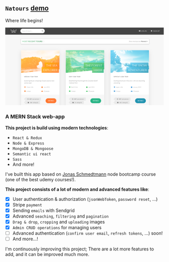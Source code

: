 ## `Natours` [demo](https://ghafour-natours-react.herokuapp.com/)

Where life begins!

![natours-react](client/public/img/my-natours-app.png?raw=true "Natours React")

### A MERN Stack web-app

**This project is build using modern technologies**:

- `React & Redux`
- `Node & Express`
- `MongoDB & Mongoose`
- `Semantic ui react`
- `Sass`
- And more!

I've built this app based on [Jonas Schmedtmann](https://github.com/jonasschmedtmann) node bootcamp course (one of the best udemy courses!).

**This project consists of a lot of modern and advanced features like**:
- [x] User authentication & authorization (`jsonWebToken`, `password reset`, ...)
- [x] Stripe `payment`
- [x] Sending `emails` with Sendgrid
- [x] Advanced `seaching`, `filtering` and `pagination`
- [x] `Drag & drop`, `cropping` and `uploading` images
- [x] `Admin CRUD operations` for managing users
- [ ] Advanced authentication (`confirm user email`, `refresh tokens`, ...) soon!
- [ ] And more...!

I'm continuously improving this project; 
There are a lot more features to add, and it can be improved much more.
